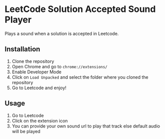 # LeetCode Solution Accepted Sound Player

Plays a sound when a solution is accepted in Leetcode.

## Installation
1. Clone the repository
2. Open Chrome and go to `chrome://extensions/`
3. Enable Developer Mode
4. Click on `Load Unpacked` and select the folder where you cloned the repository
5. Go to Leetcode and enjoy!

## Usage
1. Go to Leetcode
2. Click on the extension icon
3. You can provide your own sound url to play that track else default audio will be played